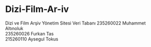 # Dizi-Film-Ar-iv
Dizi ve Film Arşiv Yönetim Sitesi Veri Tabanı 
235260022 Muhammet Altınoluk  
235260026 Furkan Tas  
215260110 Aysegul Tokus  


